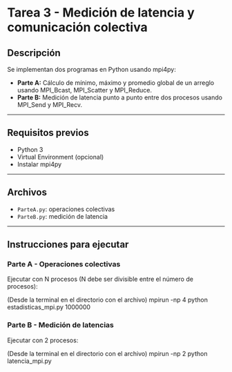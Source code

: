 # Tarea 3 -  Medición de latencia y comunicación colectiva

## Descripción

Se implementan dos programas en Python usando mpi4py:

- **Parte A:** Cálculo de mínimo, máximo y promedio global de un arreglo usando MPI_Bcast, MPI_Scatter y MPI_Reduce.
- **Parte B:** Medición de latencia punto a punto entre dos procesos usando MPI_Send y MPI_Recv.

---

## Requisitos previos

- Python 3
- Virtual Environment (opcional)
- Instalar mpi4py

---

## Archivos

- `ParteA.py`: operaciones colectivas
- `ParteB.py`: medición de latencia

---

## Instrucciones para ejecutar

### Parte A - Operaciones colectivas

Ejecutar con N procesos (N debe ser divisible entre el número de procesos):

(Desde la terminal en el directorio con el archivo)
  mpirun -np 4 python estadisticas_mpi.py 1000000

### Parte B - Medición de latencias

Ejecutar con 2 procesos:

(Desde la terminal en el directorio con el archivo)
  mpirun -np 2 python latencia_mpi.py

  
